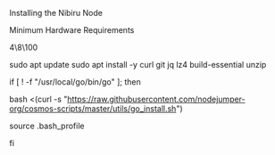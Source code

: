 Installing the Nibiru Node


Minimum Hardware Requirements 

4\8\100 

sudo apt update
sudo apt install -y curl git jq lz4 build-essential unzip

if [ ! -f "/usr/local/go/bin/go" ]; then

  bash <(curl -s "https://raw.githubusercontent.com/nodejumper-org/cosmos-scripts/master/utils/go_install.sh")
  
  source .bash_profile
  
fi

